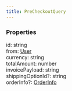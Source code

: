 ```yaml
---
title: PreCheckoutQuery
---
```


### Properties

<div class="flex flex-col gap-3"><div><div class="flex gap-2"><div class="font-mono"><span class="font-bold">id</span><span class="opacity-50">:</span> <span>string</span></div></div></div><div><div class="flex gap-2"><div class="font-mono"><span class="font-bold">from</span><span class="opacity-50">:</span> <a href="/gh/types/user"  >User</a></div></div></div><div><div class="flex gap-2"><div class="font-mono"><span class="font-bold">currency</span><span class="opacity-50">:</span> <span>string</span></div></div></div><div><div class="flex gap-2"><div class="font-mono"><span class="font-bold">totalAmount</span><span class="opacity-50">:</span> <span>number</span></div></div></div><div><div class="flex gap-2"><div class="font-mono"><span class="font-bold">invoicePayload</span><span class="opacity-50">:</span> <span>string</span></div></div></div><div><div class="flex gap-2"><div class="font-mono"><span class="font-bold">shippingOptionId</span><span class="opacity-50"><span title="Optional" class="cursor-help">?</span>:</span> <span>string</span></div></div></div><div><div class="flex gap-2"><div class="font-mono"><span class="font-bold">orderInfo</span><span class="opacity-50"><span title="Optional" class="cursor-help">?</span>:</span> <a href="/gh/types/orderinfo"  >OrderInfo</a></div></div></div></div>

